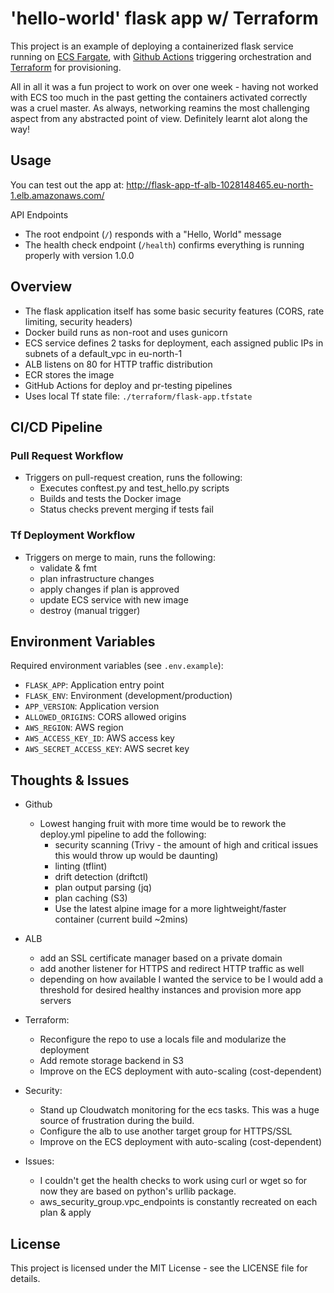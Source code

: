 # 'hello-world' flask app w/ Terraform

This project is an example of deploying a containerized flask service running on [ECS Fargate](https://docs.aws.amazon.com/AmazonECS/latest/developerguide/AWS_Fargate.html), with [Github Actions](https://github.com/features/actions) triggering orchestration and [Terraform](https://www.terraform.io/) for provisioning.

All in all it was a fun project to work on over one week - having not worked with ECS too much in the past getting the containers activated correctly was a cruel master. As always, networking reamins the most challenging aspect from any abstracted point of view. Definitely learnt alot along the way! 

## Usage

You can test out the app at:
http://flask-app-tf-alb-1028148465.eu-north-1.elb.amazonaws.com/

API Endpoints
- The root endpoint (`/`) responds with a "Hello, World" message
- The health check endpoint (`/health`) confirms everything is running properly with version 1.0.0

## Overview

- The flask application itself has some basic security features (CORS, rate limiting, security headers)
- Docker build runs as non-root and uses gunicorn
- ECS service defines 2 tasks for deployment, each assigned public IPs in subnets of a default_vpc in eu-north-1
- ALB listens on 80 for HTTP traffic distribution
- ECR stores the image 
- GitHub Actions for deploy and pr-testing pipelines
- Uses local Tf state file: `./terraform/flask-app.tfstate`

## CI/CD Pipeline

### Pull Request Workflow
- Triggers on pull-request creation, runs the following:
   - Executes conftest.py and test_hello.py scripts 
   - Builds and tests the Docker image
   - Status checks prevent merging if tests fail

### Tf Deployment Workflow
- Triggers on merge to main, runs the following:
   - validate & fmt 
   - plan infrastructure changes
   - apply changes if plan is approved
   - update ECS service with new image
   - destroy (manual trigger)

## Environment Variables
Required environment variables (see `.env.example`):
- `FLASK_APP`: Application entry point
- `FLASK_ENV`: Environment (development/production)
- `APP_VERSION`: Application version
- `ALLOWED_ORIGINS`: CORS allowed origins
- `AWS_REGION`: AWS region
- `AWS_ACCESS_KEY_ID`: AWS access key
- `AWS_SECRET_ACCESS_KEY`: AWS secret key

## Thoughts & Issues 

- Github 
   - Lowest hanging fruit with more time would be to rework the deploy.yml pipeline to add the following: 
      - security scanning (Trivy - the amount of high and critical issues this would throw up would be daunting)
      - linting (tflint)
      - drift detection (driftctl)
      - plan output parsing (jq) 
      - plan caching (S3)
      - Use the latest alpine image for a more lightweight/faster container (current build ~2mins) 

- ALB
   - add an SSL certificate manager based on a private domain
   - add another listener for HTTPS and redirect HTTP traffic as well 
   - depending on how available I wanted the service to be I would add a threshold for desired healthy instances and provision more app servers 

- Terraform: 
   
   - Reconfigure the repo to use a locals file and modularize the deployment
   - Add remote storage backend in S3 
   - Improve on the ECS deployment with auto-scaling (cost-dependent)

- Security: 
   - Stand up Cloudwatch monitoring for the ecs tasks. This was a huge source of frustration during the build. 
   - Configure the alb to use another target group for HTTPS/SSL 
   - Improve on the ECS deployment with auto-scaling (cost-dependent)

- Issues: 
   - I couldn't get the health checks to work using curl or wget so for now they are based on python's urllib package. 
   - aws_security_group.vpc_endpoints is constantly recreated on each plan & apply

## License

This project is licensed under the MIT License - see the LICENSE file for details. 